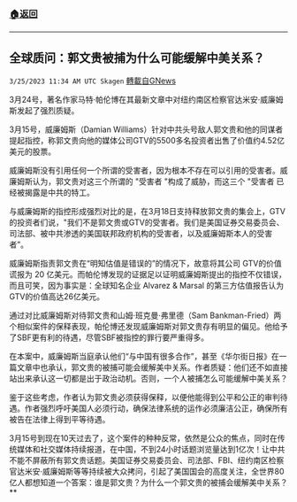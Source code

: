 ###  [:house:返回](README.md)
---


## 全球质问：郭文贵被捕为什么可能缓解中美关系？
`3/25/2023 11:34 AM UTC Skagen` [轉載自GNews](https://gnews.org/articles/1045073)

3月24号，著名作家马特·帕伦博在其最新文章中对纽约南区检察官达米安·威廉姆斯发起了强烈质疑。 

3月15号，威廉姆斯（Damian Williams）针对中共头号敌人郭文贵和他的同谋者提起指控，称郭文贵向他的媒体公司GTV的5500多名投资者出售了价值约4.52亿美元的股票。

威廉姆斯没有引用任何一个所谓的受害者，因为根本不存在可以引用的受害者。威廉姆斯认为，郭文贵对这三个所谓的 "受害者 "构成了威胁，而这三个 "受害者 已经被揭露是中共的特工。 

与威廉姆斯的指控形成强烈对比的是，在3月18日支持释放郭文贵的集会上，GTV的投资者们说，"我们不是郭文贵或GTV的受害者。我们是美国证券交易委员会、司法部、被中共渗透的美国联邦政府机构的受害者，以及威廉姆斯本人的受害者”。 

威廉姆斯指责郭文贵在“明知估值是错误的”的情况下，故意将其公司 GTV的价值谎报为 20 亿美元。而帕伦博发现的证据足以证明威廉姆斯提出的指控不仅错误，而且可笑，因为事实是：全球知名企业 Alvarez & Marsal 的第三方估值报告认为GTV的价值高达26亿美元。 

通过对比威廉姆斯对待郭文贵和山姆·班克曼·弗里德（Sam Bankman-Fried）两个相似案件的保释表现，帕伦博还发现威廉姆斯对郭文贵存有明显的偏见。他给予了SBF更有利的待遇，尽管SBF被指控的罪行要严重得多。 

在本案中，威廉姆斯当庭承认他们“与中国有很多合作”，甚至《华尔街日报》在一篇文章中也承认，郭文贵的被捕可能会缓解美中关系。作者质疑：他们还不如直接站出来承认这一切都是出于政治动机。否则，一个人被捕怎么可能缓解中美关系？ 

鉴于这些考虑，作者认为郭文贵必须获得保释，以便他能得到公平和公正的审判待遇。作者强烈呼吁美国人必须行动，确保法律系统的运作必须廉洁公正，确保所有被告在法律上得到平等待遇。

3月15号到现在10天过去了，这个案件的种种反常，依然是公众的焦点，同时在传统媒体和社交媒体持续报道，在中国，不到24小时话题浏览量达到1亿次！让中共不能不屏蔽所有郭文贵话题。美国证券交易委员会、司法部、FBI、纽约南区检察官达米安·威廉姆斯等等持续被大众拷问，引起了美国国会的高度关注，全世界80亿人都想知道一个答案：谁是郭文贵？为什么一个郭文贵的被捕会缓解美中关系？**


